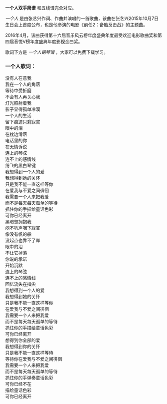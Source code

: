 

**一个人双手简谱** 和五线谱完全对应。

_一个人_ 是由张艺兴作词、作曲并演唱的一首歌曲，该曲在张艺兴2015年10月7日生日会上首度公布，也是他参演的电影《前任2：备胎反击战》的主题曲。

2016年4月，该曲获得第十六届音乐风云榜年度盛典年度最受欢迎电影歌曲奖和第四届音悦V榜年度盛典年度影视金曲奖。

歌词下方是 _一个人钢琴谱_ ，大家可以免费下载学习。

### 一个人歌词：

没有人在意我  
我在一个人的角落  
等待中受折磨  
不会有人再关心我  
灯光照射着我  
影子显得孤单冷漠  
一个人的生活  
留下痕迹只剩寂寞  
眼中的泪  
在枕边滑落  
电话里的你  
在无情诉说  
连上的琴弦  
连不上的感情线  
纷飞的黑白琴键  
我想得到一个人的爱  
我想得到她的关怀  
只是我不能一直这样等你  
在爱我与不爱之间徘徊  
我需要一个人来把我爱  
而不是每天每天孤单的等待  
抓住你的手描绘童话色彩  
可你已经离开  
黑暗想拥抱我  
闷不吭声咽下寂寞  
像没有帆的船  
没起点也靠不了岸  
眼中的泪  
不让它掉落  
你说的承诺  
开始沉默  
连上的琴弦  
连不上的感情线  
回忆流失在指尖  
我想得到一个人的爱  
我想得到她的关怀  
只是我不能一直这样等你  
在爱我与不爱之间徘徊  
我需要一个人来把我爱  
而不是每天每天孤单的等待  
抓住你的手描绘童话色彩  
可你已经离开  
想得到你全部的爱  
我想得到你的关怀  
只是我不能一直这样等待  
等待你在爱我与不爱之间徘徊  
我需要一个人来把我爱  
而不是每天每天孤单的等待  
抓住你的手弹奏童话色彩  
可你已经不在  
描绘童话色彩  
可你已经离开

